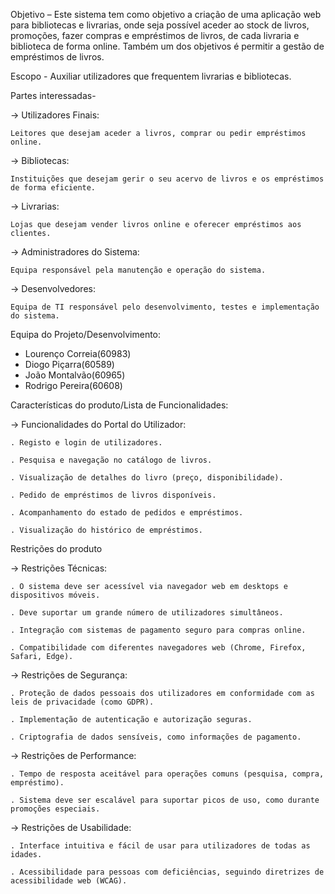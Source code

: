 Objetivo – Este sistema tem como objetivo a criação de uma aplicação web para bibliotecas e livrarias, onde seja possível aceder ao stock de livros, promoções, fazer compras e empréstimos de livros, de cada livraria e biblioteca de forma online. Também um dos objetivos é permitir a gestão de empréstimos de livros.

Escopo - Auxiliar utilizadores que frequentem livrarias e bibliotecas.

Partes interessadas-

-> Utilizadores Finais:

    Leitores que desejam aceder a livros, comprar ou pedir empréstimos online.
    
-> Bibliotecas:

    Instituições que desejam gerir o seu acervo de livros e os empréstimos de forma eficiente.
    
-> Livrarias:

    Lojas que desejam vender livros online e oferecer empréstimos aos clientes.
    
-> Administradores do Sistema:

    Equipa responsável pela manutenção e operação do sistema.
    
-> Desenvolvedores:

    Equipa de TI responsável pelo desenvolvimento, testes e implementação do sistema.

Equipa do Projeto/Desenvolvimento:
- Lourenço Correia(60983)
- Diogo Piçarra(60589)
- João Montalvão(60965)
- Rodrigo Pereira(60608)

Características do produto/Lista de Funcionalidades​:

-> Funcionalidades do Portal do Utilizador:

    . Registo e login de utilizadores.
    
    . Pesquisa e navegação no catálogo de livros.
    
    . Visualização de detalhes do livro (preço, disponibilidade).
    
    . Pedido de empréstimos de livros disponíveis.
    
    . Acompanhamento do estado de pedidos e empréstimos.
    
    . Visualização do histórico de empréstimos.

Restrições do produto

-> Restrições Técnicas:

    . O sistema deve ser acessível via navegador web em desktops e dispositivos móveis.
    
    . Deve suportar um grande número de utilizadores simultâneos.
    
    . Integração com sistemas de pagamento seguro para compras online.
    
    . Compatibilidade com diferentes navegadores web (Chrome, Firefox, Safari, Edge).

-> Restrições de Segurança:

    . Proteção de dados pessoais dos utilizadores em conformidade com as leis de privacidade (como GDPR).
    
    . Implementação de autenticação e autorização seguras.
    
    . Criptografia de dados sensíveis, como informações de pagamento.

-> Restrições de Performance:

    . Tempo de resposta aceitável para operações comuns (pesquisa, compra, empréstimo).
    
    . Sistema deve ser escalável para suportar picos de uso, como durante promoções especiais.

-> Restrições de Usabilidade:

    . Interface intuitiva e fácil de usar para utilizadores de todas as idades.
    
    . Acessibilidade para pessoas com deficiências, seguindo diretrizes de acessibilidade web (WCAG).
